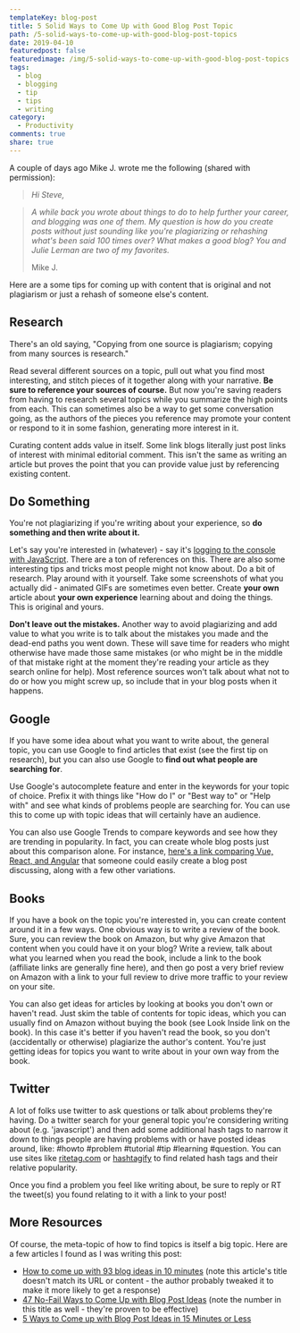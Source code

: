 ```yaml
---
templateKey: blog-post
title: 5 Solid Ways to Come Up with Good Blog Post Topic
path: /5-solid-ways-to-come-up-with-good-blog-post-topics
date: 2019-04-10
featuredpost: false
featuredimage: /img/5-solid-ways-to-come-up-with-good-blog-post-topics.png
tags:
  - blog
  - blogging
  - tip
  - tips
  - writing
category:
  - Productivity
comments: true
share: true
---
```


A couple of days ago Mike J. wrote me the following (shared with permission):

> _Hi Steve,_

> _A while back you wrote about things to do to help further your career, and blogging was one of them. My question is how do you create posts without just sounding like you're plagiarizing or rehashing what's been said 100 times over? What makes a good blog? You and Julie Lerman are two of my favorites._
> 
> Mike J.

Here are a some tips for coming up with content that is original and not plagiarism or just a rehash of someone else's content.

## Research

There's an old saying, "Copying from one source is plagiarism; copying from many sources is research."

Read several different sources on a topic, pull out what you find most interesting, and stitch pieces of it together along with your narrative. **Be sure to reference your sources of course.** But now you're saving readers from having to research several topics while you summarize the high points from each. This can sometimes also be a way to get some conversation going, as the authors of the pieces you reference may promote your content or respond to it in some fashion, generating more interest in it.

Curating content adds value in itself. Some link blogs literally just post links of interest with minimal editorial comment. This isn't the same as writing an article but proves the point that you can provide value just by referencing existing content.

## Do Something

You're not plagiarizing if you're writing about your experience, so **do something and then write about it.**

Let's say you're interested in (whatever) - say it's [logging to the console with JavaScript](https://wpreset.com/javascript-console-log-lazy-tricks/). There are a ton of references on this. There are also some interesting tips and tricks most people might not know about. Do a bit of research. Play around with it yourself. Take some screenshots of what you actually did - animated GIFs are sometimes even better. Create **your own** article about **your own experience** learning about and doing the things. This is original and yours.

**Don't leave out the mistakes.** Another way to avoid plagiarizing and add value to what you write is to talk about the mistakes you made and the dead-end paths you went down. These will save time for readers who might otherwise have made those same mistakes (or who might be in the middle of that mistake right at the moment they're reading your article as they search online for help). Most reference sources won't talk about what not to do or how you might screw up, so include that in your blog posts when it happens.

## Google

If you have some idea about what you want to write about, the general topic, you can use Google to find articles that exist (see the first tip on research), but you can also use Google to **find out what people are searching for**.

Use Google's autocomplete feature and enter in the keywords for your topic of choice. Prefix it with things like "How do I" or "Best way to" or "Help with" and see what kinds of problems people are searching for. You can use this to come up with topic ideas that will certainly have an audience.

You can also use Google Trends to compare keywords and see how they are trending in popularity. In fact, you can create whole blog posts just about this comparison alone. For instance, [here's a link comparing Vue, React, and Angular](https://trends.google.com/trends/explore?date=today%205-y&geo=US&q=vue,react,angular) that someone could easily create a blog post discussing, along with a few other variations.

## Books

If you have a book on the topic you're interested in, you can create content around it in a few ways. One obvious way is to write a review of the book. Sure, you can review the book on Amazon, but why give Amazon that content when you could have it on your blog? Write a review, talk about what you learned when you read the book, include a link to the book (affiliate links are generally fine here), and then go post a very brief review on Amazon with a link to your full review to drive more traffic to your review on your site.

You can also get ideas for articles by looking at books you don't own or haven't read. Just skim the table of contents for topic ideas, which you can usually find on Amazon without buying the book (see Look Inside link on the book). In this case it's better if you haven't read the book, so you don't (accidentally or otherwise) plagiarize the author's content. You're just getting ideas for topics you want to write about in your own way from the book.

## Twitter

A lot of folks use twitter to ask questions or talk about problems they're having. Do a twitter search for your general topic you're considering writing about (e.g. 'javascript') and then add some additional hash tags to narrow it down to things people are having problems with or have posted ideas around, like: #howto #problem #tutorial #tip #learning #question. You can use sites like [ritetag.com](https://ritetag.com/best-hashtags-for/programming) or [hashtagify](https://hashtagify.me/) to find related hash tags and their relative popularity.

Once you find a problem you feel like writing about, be sure to reply or RT the tweet(s) you found relating to it with a link to your post!

## More Resources

Of course, the meta-topic of how to find topics is itself a big topic. Here are a few articles I found as I was writing this post:

- [How to come up with 93 blog ideas in 10 minutes](https://neilpatel.com/blog/how-to-come-up-with-blog-ideas/) (note this article's title doesn't match its URL or content - the author probably tweaked it to make it more likely to get a response)
- [47 No-Fail Ways to Come Up with Blog Post Ideas](https://mention.com/blog/blog-post-ideas/) (note the number in this title as well - they're proven to be effective)
- [5 Ways to Come up with Blog Post Ideas in 15 Minutes or Less](https://www.forbes.com/sites/jaysondemers/2017/04/27/5-ways-to-come-up-with-new-blog-post-ideas-in-15-minutes-or-less/#300c55173c4a)
